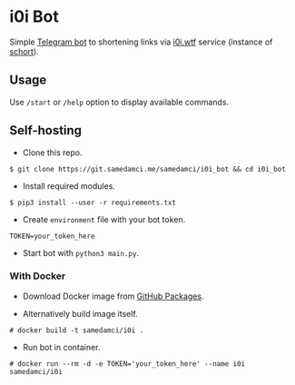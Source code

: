 # i0i Bot

Simple [Telegram bot](https://t.me/i0i_bot) to shortening links via [i0i.wtf](https://i0i.wtf) service (instance of [schort](https://github.com/sqozz/schort)).

## Usage

Use `/start` or `/help` option to display available commands.

## Self-hosting

+ Clone this repo.
```
$ git clone https://git.samedamci.me/samedamci/i0i_bot && cd i0i_bot
```
+ Install required modules.
```
$ pip3 install --user -r requirements.txt
```
+ Create `environment` file with your bot token.
```
TOKEN=your_token_here
```
+ Start bot with `python3 main.py`.

### With Docker

+ Download Docker image from [GitHub Packages](https://github.com/samedamci/i0i_bot/packages).

+ Alternatively build image itself.
```
# docker build -t samedamci/i0i .
```
+ Run bot in container.
```
# docker run --rm -d -e TOKEN='your_token_here' --name i0i samedamci/i0i
```
